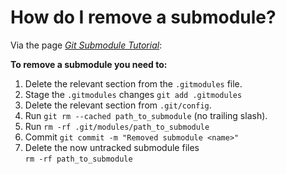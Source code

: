 # How do I remove a submodule?

Via the page *[Git Submodule Tutorial][1]*:

**To remove a submodule you need to:**

   1. Delete the relevant section from the `.gitmodules` file.
   1. Stage the `.gitmodules` changes `git add .gitmodules`
   1. Delete the relevant section from `.git/config`.
   1. Run `git rm --cached path_to_submodule` (no trailing slash).
   1. Run `rm -rf .git/modules/path_to_submodule`
   1. Commit `git commit -m "Removed submodule <name>"`
   1. Delete the now untracked submodule files<br/>`rm -rf path_to_submodule`

  [1]: https://git.wiki.kernel.org/index.php/GitSubmoduleTutorial#Removal

